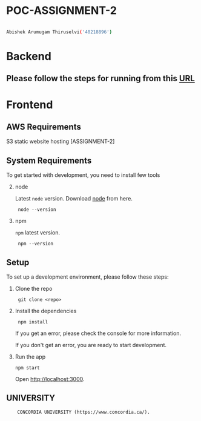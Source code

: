 # POC-ASSIGNMENT-2

```bash

Abishek Arumugam Thiruselvi('40218896')

```
# Backend

## Please follow the steps for running from this [URL](https://github.com/abishekat/sls-almusiqaa-poc-project/blob/main/backend/README.md)

# Frontend

## AWS Requirements

S3 static website hosting [ASSIGNMENT-2]

## System Requirements

To get started with development, you need to install few tools

2. node

   Latest `node` version. Download [node](https://nodejs.org/en/download/) from here.

   ```shell
    node --version
   ```

3. npm

   `npm` latest version.

   ```shell
    npm --version
   ```

## Setup

To set up a development environment, please follow these steps:

1. Clone the repo

   ```shell
    git clone <repo>
   ```

2. Install the dependencies

   ```shell
    npm install
   ```

   If you get an error, please check the console for more information.

   If you don't get an error, you are ready to start development.

3. Run the app

   ```shell
   npm start
   ```

   Open [http://localhost:3000](http://localhost:3000).

## UNIVERSITY
```shell
    CONCORDIA UNIVERSITY (https://www.concordia.ca/).
   ```
